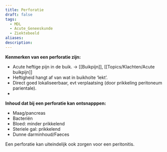 ```yaml
---
title: Perforatie
draft: false
tags:
  - MDL
  - Acute_Geneeskunde
  - Ziektebeeld
aliases: 
description:
---
```



**Kenmerken van een perforatie zijn:**
-   Acute heftige pijn in de buik. -> [[Buikpijn]], [[Topics/Klachten/Acute buikpijn]]
-   Heftigheid hangt af van wat in buikholte ‘lekt’.
-   Direct goed lokaliseerbaar, evt verplaatsing (door prikkeling peritoneum parientale).
- 
**Inhoud dat bij een perforatie kan ontsnapppen:**
-   Maag/pancreas
-   Bacteriën
-   Bloed: minder prikkelend
-   Steriele gal: prikkelend
-   Dunne darminhoud/Faeces

Een perforatie kan uiteindelijk ook zorgen voor een peritonitis.



